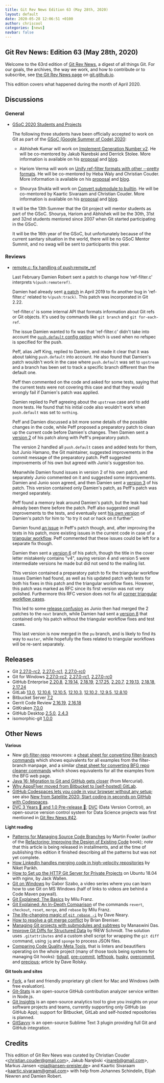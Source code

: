 ```yaml
---
title: Git Rev News Edition 63 (May 28th, 2020)
layout: default
date: 2020-05-28 12:06:51 +0100
author: chriscool
categories: [news]
navbar: false
---
```


## Git Rev News: Edition 63 (May 28th, 2020)

Welcome to the 63rd edition of [Git Rev News](https://git.github.io/rev_news/rev_news/),
a digest of all things Git. For our goals, the archives, the way we work, and how to contribute or to
subscribe, see [the Git Rev News page](https://git.github.io/rev_news/rev_news/) on [git.github.io](http://git.github.io).

This edition covers what happened during the month of April 2020.

## Discussions

### General

* [GSoC 2020 Students and Projects](https://lore.kernel.org/git/CAP8UFD1iBxiOZ_OA4DbMF9Kx2UHL15TPygoX6x-JrDGuReG1Vw@mail.gmail.com/)

  The following three students have been officially accepted to work on Git
  as part of the [GSoC (Google Summer of Code) 2020](https://summerofcode.withgoogle.com/):

  - Abhishek Kumar will work on
    [Implement Generation Number v2](https://summerofcode.withgoogle.com/projects/#6140278689234944).
    He will be co-mentored by Jakub Narebski and Derrick Stolee.
    More information is available on his
    [proposal](https://lore.kernel.org/git/20200326101520.GA19326@Abhishek-Arch/)
    and [blog](https://abhishekkumar2718.github.io/blog).

  - Hariom Verma  will work on
    [Unify ref-filter formats with other \-\-pretty formats](https://summerofcode.withgoogle.com/projects/#4593212745842688).
    He  will be co-mentored by Heba Waly and Christian Couder.
    More information is available on his
    [proposal](https://lore.kernel.org/git/CA+CkUQ966swTrR7D2vxgQ2ZA3E=Le=u8yvEAopOsphoCWGgDeg@mail.gmail.com/)
    and [blog](https://harry-hov.github.io/blogs/posts/).

  - Shourya Shukla will work on
    [Convert submodule to builtin](https://summerofcode.withgoogle.com/projects/#6451304047575040).
    He will be co-mentored by Kaartic Sivaraam and Christian Couder.
    More information is available on his
    [proposal](https://lore.kernel.org/git/20200325185053.10274-1-shouryashukla.oo@gmail.com/)
    and [blog](https://shouryashukla.blogspot.com/).

  It will be the 13th Summer that the Git project will mentor students
  as part of the GSoC. Shourya, Hariom and Abhishek will be the 30th,
  31st and 32nd students mentored since 2007 when Git started
  participating in the GSoC.

  It will be the 16th year of the GSoC, but unfortunately because of
  the current sanitary situation in the world, there will be no GSoC
  Mentor Summit, and no swag will be sent to participants this year.

### Reviews

* [remote.c: fix handling of push:remote_ref](https://lore.kernel.org/git/20200228172455.1734888-1-damien.olivier.robert+git@gmail.com/)

  Last February Damien Robert sent a patch to change how
  'ref-filter.c' interprets `%(push:remoteref)`.

  Damien had already sent [a patch](https://lore.kernel.org/git/20190417081754.bd27mjxjx7qdxhty@doriath/)
  in April 2019 to fix another bug in 'ref-filter.c'
  related to `%(push:track)`. This patch was incorporated in Git 2.22.

  'ref-filter.c' is some internal API that formats information about
  Git refs or Git objects. It's used by commands like `git branch` and
  `git for-each-ref`.

  The issue Damien wanted to fix was that 'ref-filter.c' didn't take
  into account the [`push.default` config option](https://git-scm.com/docs/git-config#Documentation/git-config.txt-pushdefault)
  which is used when no refspec is specified for the push.

  Peff, alias Jeff King, replied to Damien, and made it clear that it
  was about taking `push.default` into account. He also found that
  Damien's patch wouldn't work in the case where `push.default` was set
  to `upstream` and a branch has been set to track a specific branch
  different than the default one.

  Peff then commented on the code and asked for some tests, saying
  that the current tests were not covering this case and that they
  would wrongly fail if Damien's patch was applied.

  Damien replied to Peff agreeing about the `upstream` case and to add
  more tests. He found that his initial code also wouldn't work when
  `push.default` was set to `nothing`.

  Peff and Damien discussed a bit more some details of the possible
  changes in the code, while Peff proposed a preparatory patch to
  clean up the current code before Damien's changes. Then Damien sent
  a [version 2](https://lore.kernel.org/git/20200303161223.1870298-1-damien.olivier.robert+git@gmail.com/)
  of his patch along with Peff's preparatory patch.

  The version 2 handled all `push.default` cases and added tests for
  them, but Junio Hamano, the Git maintainer, suggested improvements
  in the commit message of the preparatory patch. Peff suggested
  improvements of his own but agreed with Junio's suggestion too.

  Meanwhile Damien found issues in version 2 of his own patch, and
  separately Junio commented on it and suggested some
  improvements. Damien and Junio soon agreed, and then Damien sent a
  [version 3](https://lore.kernel.org/git/20200312164558.2388589-1-damien.olivier.robert+git@gmail.com/)
  of his patch. This version contained only Damien's patch, as Peff's
  patch was merged separately.

  Peff found a memory leak around Damien's patch, but the leak had
  already been there before the patch. Peff also suggested small
  improvements to the tests, and eventually sent
  [his own version](https://public-inbox.org/git/20200328133134.GA1196665@coredump.intra.peff.net/)
  of Damien's patch for him to "to try it out or hack on it further".

  Damien found [an issue](https://public-inbox.org/git/20200416151213.xbo5x6jt477ezwvo@feanor/)
  in Peff's patch though, and, after improving the tests in his patch,
  more existing issues in the current code in case of a
  [triangular workflow](https://public-inbox.org/git/20200406160439.gg5uu6kepnyxpvuc@feanor/).
  Peff commented that these issues could be left for a separate fix
  though.

  Damien then sent a
  [version 6](https://lore.kernel.org/git/20200406175648.25737-1-damien.olivier.robert+git@gmail.com/)
  of his patch, though the title in the cover letter mistakenly
  contains "v4", saying version 4 and version 5 were intermediate
  versions he made but did not send to the mailing list.

  This version contained a preparatory patch to fix the triangular workflow
  issues Damien had found, as well as his updated patch with tests for
  both his fixes in this patch and the triangular workflow fixes. However,
  this patch was marked as RFC since its first version was not very
  polished. Furthermore this RFC version does not fix all
  [corner triangular workflow cases](https://lore.kernel.org/git/20200418173651.djzriazxj5kbo6ax@doriath/).

  This led to some [release confusion](https://lore.kernel.org/git/20200416211208.xqnnrkvcl2jw3ejr@doriath/)
  as Junio then had merged the 2 patches to the `next` branch, while
  Damien had sent a
  [version 8](https://lore.kernel.org/git/20200416150355.635436-1-damien.olivier.robert+git@gmail.com/)
  that contained only his patch without the triangular workflow fixes
  and test cases.

  This last version is now merged in the `pu` branch, and is
  likely to find its way to `master`, while hopefully the fixes
  related to triangular workflows will be re-sent separately.

<!---
### Support
-->

<!---
## Developer Spotlight:
-->

## Releases

+ Git [2.27.0-rc2](https://lore.kernel.org/git/xmqqtv02mt2m.fsf@gitster.c.googlers.com/),
[2.27.0-rc1](https://public-inbox.org/git/xmqqsgfuv2ko.fsf@gitster.c.googlers.com/),
[2.27.0-rc0](https://public-inbox.org/git/xmqqy2punll7.fsf@gitster.c.googlers.com/)
+ Git for Windows [2.27.0-rc2](https://github.com/git-for-windows/git/releases/tag/v2.27.0-rc2.windows.1),
[2.27.0-rc1](https://github.com/git-for-windows/git/releases/tag/v2.27.0-rc1.windows.1),
[2.27.0-rc0](https://github.com/git-for-windows/git/releases/tag/v2.27.0-rc0.windows.1)
+ GitHub Enterprise [2.20.8](https://enterprise.github.com/releases/2.20.8/notes),
[2.19.14](https://enterprise.github.com/releases/2.19.14/notes),
[2.18.19](https://enterprise.github.com/releases/2.18.19/notes),
[2.17.25](https://enterprise.github.com/releases/2.17.25/notes),
[2.20.7](https://enterprise.github.com/releases/2.20.7/notes),
[2.19.13](https://enterprise.github.com/releases/2.19.13/notes),
[2.18.18](https://enterprise.github.com/releases/2.18.18/notes),
[2.17.24](https://enterprise.github.com/releases/2.17.24/notes)
+ GitLab [13.0](https://about.gitlab.com/releases/2020/05/06/gitlab-com-13-0-breaking-changes/),
[12.10.6](https://about.gitlab.com/releases/2020/05/15/gitlab-12-10-6-released/),
[12.10.5](https://about.gitlab.com/releases/2020/05/13/gitlab-12-10-5-released/),
[12.10.3](https://about.gitlab.com/releases/2020/05/04/gitlab-12-10-3-released/),
[12.10.2, 12.9.5, 12.8.10](https://about.gitlab.com/releases/2020/04/30/security-release-12-10-2-released/)
+ Bitbucket Server [7.2](https://confluence.atlassian.com/bitbucketserver/bitbucket-server-release-notes-872139866.html)
+ Gerrit Code Review [2.16.19](https://www.gerritcodereview.com/2.16.html#21619),
[2.16.18](https://www.gerritcodereview.com/2.16.html#21618)
+ GitKraken [7.0.0](https://support.gitkraken.com/release-notes/current)
+ GitHub Desktop [2.5.0](https://desktop.github.com/release-notes/),
[2.4.3](https://desktop.github.com/release-notes/)
+ isomorphic-git [1.0.0](https://isomorphic-git.org/blog/2020/02/25/version-1-0-0)

## Other News

__Various__

* New [git-filter-repo](https://github.com/newren/git-filter-repo) resources:
  a [cheat sheet for converting filter-branch commands](https://github.com/newren/git-filter-repo/blob/master/Documentation/converting-from-filter-branch.md#cheat-sheet-conversion-of-examples-from-the-filter-branch-manpage)
  which shows equivalents for all examples from the filter-branch manpage, and a similar
  [cheat sheet for converting BFG repo cleaner commands](https://github.com/newren/git-filter-repo/blob/master/Documentation/converting-from-bfg-repo-cleaner.md#cheat-sheet-conversion-of-examples-from-bfg)
  which shows equivalents for all the examples from the BFG web page.
* [Java 16: Migration to Git and GitHub gets closer](https://jaxenter.com/java-16-migration-to-git-and-github-jdk-172076.html)
  (from Mercurial).
* [Why AppsFlyer moved from Bitbucket to [self-hosted] GitLab](https://about.gitlab.com/blog/2020/04/27/appsflyer-moves-to-gitlab/).
* [GitHub Codespaces lets you code in your browser without any setup](https://thenextweb.com/dd/2020/05/06/github-codespace-lets-you-code-in-your-browser-without-any-setup/);
  see also [New from Satellite 2020: Start coding in seconds on GitHub with Codespaces](https://github.blog/2020-05-06-new-from-satellite-2020-github-codespaces-github-discussions-securing-code-in-private-repositories-and-more/#codespaces).
* [DVC 3 Years 🎉 and 1.0 Pre-release 🚀](https://dvc.org/blog/dvc-3-years-and-1-0-release);
  [DVC](https://dvc.org) (Data Version Control), an open-source version control
  system for Data Science projects was first mentioned in [Git Rev News #42](https://git.github.io/rev_news/2018/08/22/edition-42/).


__Light reading__

* [Patterns for Managing Source Code Branches](https://martinfowler.com/articles/branching-patterns.html)
  by Martin Fowler (author of the [Refactoring: Improving the Design of Existing Code](https://martinfowler.com/books/refactoring.html) book);
  _note_ that this article is being released in installments,
  and at the time of publishing this edition it finished describing all the patterns but was not yet complete.
* [How LinkedIn handles merging code in high-velocity repositories](https://engineering.linkedin.com/blog/2020/continuous-integration)
  by Niket Parikh.
* [How to Set up the HTTP Git Server for Private Projects](https://thenewstack.io/how-to-set-up-the-http-git-server-for-private-projects/)
  on Ubuntu 18.04 with nginx, by Jack Wallen.
* [Git on Windows](https://code-maven.com/git-on-windows) by Gabor Szabo,
  a video series where you can learn how to use Git on MS Windows
  (half of links to videos are behind a Code Maven paywall).
* [Git Explained: The Basics](https://dev.to/milu_franz/git-explained-the-basics-igc)
  by Milu Franz.
* [Git Explained: An In-Depth Comparison](https://dev.to/milu_franz/git-explained-an-in-depth-comparison-18mk)
  of the commands `revert`, `checkout`, `reset`, `merge`, and `rebase`
  by Milu Franz.
* [The life-changing magic of `git rebase -i`](https://opensource.com/article/20/4/git-rebase-i)
  by Dave Neary.
* [How to resolve a git merge conflict](https://opensource.com/article/20/4/git-merge-conflict)
  by Brian Breniser.
* [Managing Git projects with submodules and subtrees](https://opensource.com/article/20/5/git-submodules-subtrees)
  by Manaswini Das.
* [Improve Git Diffs for Structured Data](https://blog.afoolishmanifesto.com/posts/improve-git-diffs-structured-data/)
  by fREW Schmidt.  The solution uses `.gitattributes` and a custom shell script
  for wrapping the `git diff` command, using `jq` and `sponge` to process JSON files.
* [Comparing Code Quality Meta Tools](https://blog.urth.org/2020/05/08/comparing-code-quality-meta-tools/),
  that is linters and beautifiers operating on the whole project
  (many of those tools being systems for managing Git hooks):
  [tidyall][], [pre-commit][], [lefthook][], [husky][], [overcommit][], and [precious][];
  article by Dave Rolsky.

[tidyall]: https://metacpan.org/pod/distribution/Code-TidyAll/bin/tidyall
[pre-commit]: https://pre-commit.com/
[lefthook]: https://github.com/Arkweid/lefthook
[husky]: https://github.com/typicode/husky
[overcommit]: https://github.com/sds/overcommit
[precious]: https://github.com/houseabsolute/precious


__Git tools and sites__

* [Fork](https://fork.dev/), a fast and friendly proprietary git client for Mac and Windows
  (with free evaluation).
* [Git-Stats](https://gitstats.me/) is an open-source GitHub contribution analyzer
  service written in Node.js.
* [Git Insights](https://www.gitinsights.io/) is an open-source analytics tool
  to give you insights on your software projects and teams, currently supporting
  only GitHub (as GitHub App); support for Bitbucket, GitLab and self-hosted
  repositories is planned.
* [GitSavvy](https://github.com/timbrel/GitSavvy) is an open-source
  Sublime Text 3 plugin providing full Git and GitHub integration.


## Credits

This edition of Git Rev News was curated by
Christian Couder &lt;<christian.couder@gmail.com>&gt;,
Jakub Narębski &lt;<jnareb@gmail.com>&gt;,
Markus Jansen &lt;<mja@jansen-preisler.de>&gt; and
Kaartic Sivaraam &lt;<kaartic.sivaraam@gmail.com>&gt;
with help from Johannes Schindelin, Elijah Newren and
Damien Robert.

